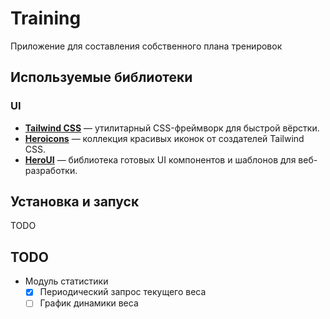 # Training

Приложение для составления собственного плана тренировок

## Используемые библиотеки

### UI

- **[Tailwind CSS](https://tailwindcss.com/)** — утилитарный CSS-фреймворк для быстрой вёрстки.
- **[Heroicons](https://heroicons.com/)** — коллекция красивых иконок от создателей Tailwind CSS.
- **[HeroUI](https://www.heroui.com/)** — библиотека готовых UI компонентов и шаблонов для веб-разработки.

## Установка и запуск

TODO

## TODO

- Модуль статистики
  - [x] Периодический запрос текущего веса
  - [ ] График динамики веса
